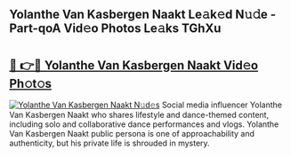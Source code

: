 ## Yolanthe Van Kasbergen Naakt Le𝚊k𝚎d N𝚞𝚍e - Part-qoA Vid𝚎o Photos Le𝚊ks TGhXu

# <h2><a href="http://fb5gc7.evod.top/?m=Yolanthe+Van+Kasbergen+Naakt">🔗 👉🔴 Yolanthe Van Kasbergen Naakt Vid𝚎o Ph𝚘t𝚘s</a></h2>

[![Yolanthe Van Kasbergen Naakt N𝚞d𝚎s](https://i.imgur.com/8V9OHl7.gif)](http://fb5gc7.evod.top/?m=Yolanthe+Van+Kasbergen+Naakt)
Social media influencer Yolanthe Van Kasbergen Naakt who shares lifestyle and dance-themed content, including solo and collaborative dance performances and vlogs. Yolanthe Van Kasbergen Naakt public persona is one of approachability and authenticity, but his private life is shrouded in mystery. 
